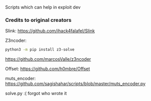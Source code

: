 
Scripts which can help in exploit dev

### Credits to original creators

Slink:
https://github.com/ihack4falafel/Slink

Z3ncoder:
~~~bash
python3 -m pip install z3-solve
~~~
https://github.com/marcosValle/z3ncoder

Offset:
https://github.com/h0mbre/Offset

muts_encoder:
https://github.com/sagishahar/scripts/blob/master/muts_encoder.py

solve.py
:( forgot who wrote it
